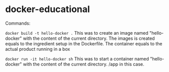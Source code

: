# docker-educational

Commands:

`docker build -t hello-docker .`
This was to create an image named "hello-docker" with the content of the current directory.
The images is created equals to the ingredient setup in the Dockerfile.
The container equals to the actual product running in a box

`docker run -it hello-docker sh`
This was to start a container named "hello-docker" with the content of the current directory.
/app in this case.
